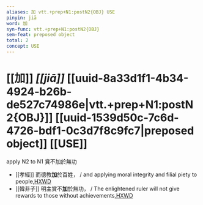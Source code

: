 ```yaml
---
aliases: 加 vtt.+prep+N1:postN2{OBJ} USE
pinyin: jiā
word: 加
syn-func: vtt.+prep+N1:postN2{OBJ}
sem-feat: preposed object
total: 2
concept: USE 
---
```

# [[加]] *[[jiā]]*  [[uuid-8a33d1f1-4b34-4924-b26b-de527c74986e|vtt.+prep+N1:postN2{OBJ}]] [[uuid-1539d50c-7c6d-4726-bdf1-0c3d7f8c9fc7|preposed object]] [[USE]]
apply N2 to N1 賞不加於無功
 - [[孝經]] 而德教**加**於百姓， / and applying moral integrity and filial piety to people,[HXWD](https://hxwd.org/textview.html?location=KR1f0001_tls_002-1a.7)
 - [[韓非子]] 明主賞不**加**於無功， / The enlightened ruler will not give rewards to those without achievements,[HXWD](https://hxwd.org/textview.html?location=KR3c0005_tls_036-41a.2)